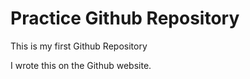 # Practice Github Repository
 This is my first Github Repository

I wrote this on the Github website.
